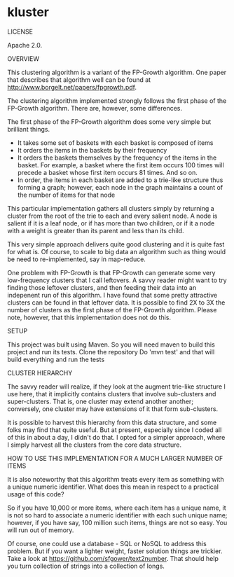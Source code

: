# kluster

LICENSE

Apache 2.0.

OVERVIEW

This clustering algorithm is a variant of the FP-Growth algorithm. One paper that describes that algorithm well
can be found at http://www.borgelt.net/papers/fpgrowth.pdf.

The clustering algorithm implemented strongly follows the first phase of the FP-Growth algorithm. 
There are, however, some differences.

The first phase of the FP-Growth algorithm does some very simple but brilliant things.

  - It takes some set of baskets with each basket is composed of items
  - It orders the items in the baskets by their frequency
  - It orders the baskets themselves by the frequency of the items in the basket.
    For example, a basket where the first item occurs 100 times will precede a basket
    whose first item occurs 81 times. And so on.
  - In order, the items in each basket are added to a trie-like structure
    thus forming a graph; however, each node in the graph maintains a count of the number of items for that node
    
This particular implementation gathers all clusters simply by returning a cluster from the root of the trie to
each and every salient node.  A node is salient if it is a leaf node, or if has more than two children, or if it
a node with a weight is greater than its parent and less than its child.

This very simple approach delivers quite good clustering and it is quite fast for what is. 
Of course, to scale to big data an algorithm such as thing would be need to re-implemented, say in map-reduce. 

One problem with FP-Growth is that FP-Growth can generate some very low-frequency clusters that I call
leftovers. A savvy reader might want to try finding those leftover clusters, and then feeding their data into 
an indepenent run of this algorithm. I have found that some pretty attractive clusters can be found in that
leftover data. It is possible to find 2X to 3X the number of clusters as the first phase of the
FP-Growth algorithm.  Please note, however, that this implementation does not do this. 

SETUP

   This project was built using Maven. So you will need maven to build this project and run its tests.
   Clone the repository
   Do 'mvn test' and that will build everything and run the tests
   
CLUSTER HIERARCHY

The savvy reader will realize, if they look at the augment trie-like structure I use here, that it
implicitly contains clusters that involve sub-clusters and super-clusters. That is, one cluster
may extend another another; conversely, one cluster may have extensions of it that form sub-clusters.

It is possible to harvest this hierarchy from this data structure, and some folks may find that quite useful.
But at present, especially since I coded all of this in about a day, I didn't do that. I opted for
a simpler approach, where I simply harvest all the clusters from the core data structure.

HOW TO USE THIS IMPLEMENTATION FOR A MUCH LARGER NUMBER OF ITEMS

It is also noteworthy that this algorithm treats every item as something with a unique numeric identifier.
What does this mean in respect to a practical usage of this code?

So if you have 10,000 or more items, where each item has a unique name, it is not so hard to associate a numeric
identifier with each such unique name; however, if you have say, 100 million such items, things are not so easy.
You will run out of memory.

Of course, one could use a database - SQL or NoSQL to address this problem.  But if you want a lighter weight, faster
solution things are trickier. Take a look at https://github.com/sfgower/text2number. That should help you turn 
collection of strings into a collection of longs. 












    
    

